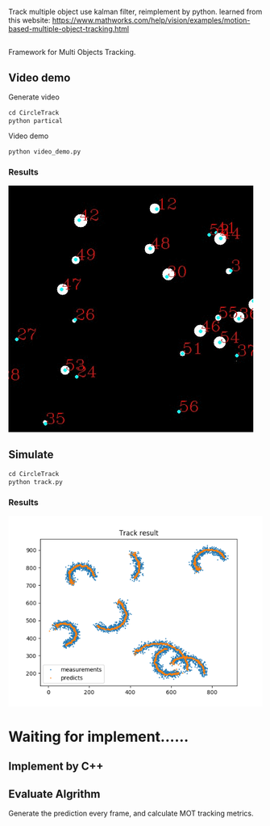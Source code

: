 Track multiple object use kalman filter, reimplement by python.
learned from this website:
https://www.mathworks.com/help/vision/examples/motion-based-multiple-object-tracking.html
##
Framework for Multi Objects Tracking.

## Video demo
Generate video 
```
cd CircleTrack
python partical
```
Video demo
```
python video_demo.py
```
### Results
![Image](video_demo.gif)

## Simulate 
```
cd CircleTrack
python track.py
```
### Results
![Image text]( https://raw.githubusercontent.com/MaXinglong/CircleTrack/master/Figure_1.png )

# Waiting for implement......
## Implement by C++
## Evaluate Algrithm
Generate the prediction every frame, and calculate 
MOT tracking metrics.

